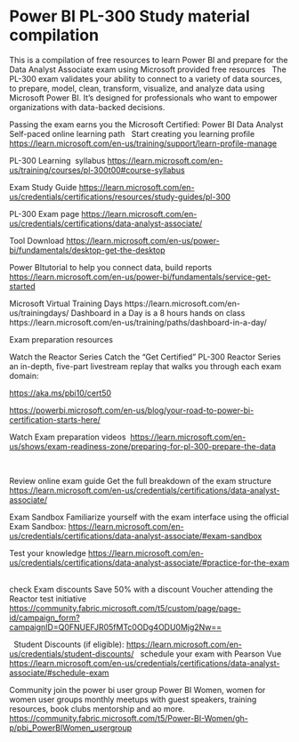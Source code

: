 # Power BI PL-300 Study material compilation
This is a compilation of free resources to learn
Power BI and prepare for the Data Analyst Associate exam 
using Microsoft provided free resources 
 
The PL-300 exam validates your ability to connect 
to a variety of data sources, to prepare, model, clean,
transform, visualize, and analyze data using Microsoft 
Power BI. It’s designed for professionals who want to 
empower organizations with data-backed decisions. 

Passing the exam earns you the Microsoft Certified: Power BI Data Analyst 
 
Self-paced online learning path
 
Start creating you learning profile
https://learn.microsoft.com/en-us/training/support/learn-profile-manage
  <cr>

PL-300 Learning  syllabus
https://learn.microsoft.com/en-us/training/courses/pl-300t00#course-syllabus
  <cr>

Exam Study Guide
https://learn.microsoft.com/en-us/credentials/certifications/resources/study-guides/pl-300
  <cr>
  
PL-300 Exam page 
https://learn.microsoft.com/en-us/credentials/certifications/data-analyst-associate/
 <cr>

Tool Download
https://learn.microsoft.com/en-us/power-bi/fundamentals/desktop-get-the-desktop
<cr>

Power BItutorial to help you connect data, build reports
https://learn.microsoft.com/en-us/power-bi/fundamentals/service-get-started

<cr>
Microsoft Virtual Training Days
https://learn.microsoft.com/en-us/trainingdays/

  <cr>
Dashboard in a Day is a 8 hours hands on class
https://learn.microsoft.com/en-us/training/paths/dashboard-in-a-day/

<cr>
  
Exam preparation resources
  <cr>
    
Watch the Reactor Series
Catch the “Get Certified” PL-300 Reactor Series an in-depth, 
five-part livestream replay that walks you through each exam domain:
 <cr>
 
https://aka.ms/pbi10/cert50
 <cr>
 
https://powerbi.microsoft.com/en-us/blog/your-road-to-power-bi-certification-starts-here/
  <cr>
  
Watch Exam preparation videos 
https://learn.microsoft.com/en-us/shows/exam-readiness-zone/preparing-for-pl-300-prepare-the-data

  <cr>

Review online exam guide Get the full breakdown of the exam structure
https://learn.microsoft.com/en-us/credentials/certifications/data-analyst-associate/
  <cr>

Exam Sandbox
Familiarize yourself with the exam interface using the official Exam Sandbox:
https://learn.microsoft.com/en-us/credentials/certifications/data-analyst-associate/#exam-sandbox
  <cr>

Test your knowledge
https://learn.microsoft.com/en-us/credentials/certifications/data-analyst-associate/#practice-for-the-exam
  <cr>

check Exam discounts
Save 50% with a discount Voucher attending the Reactor test initiative
https://community.fabric.microsoft.com/t5/custom/page/page-id/campaign_form?campaignID=Q0FNUEFJR05fMTc0ODg4ODU0Mjg2Nw==
 <cr>

 
Student Discounts (if eligible): https://learn.microsoft.com/en-us/credentials/student-discounts/
 
schedule your exam with Pearson Vue   
https://learn.microsoft.com/en-us/credentials/certifications/data-analyst-associate/#schedule-exam

Community
join the power bi user group Power BI Women, women for women user groups
monthly meetups with guest speakers, training resources, book clubs 
mentorship and ao more.
https://community.fabric.microsoft.com/t5/Power-BI-Women/gh-p/pbi_PowerBIWomen_usergroup






